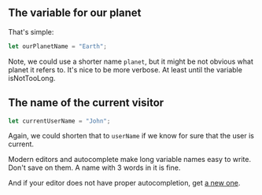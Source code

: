 ## The variable for our planet

That's simple:

```js
let ourPlanetName = "Earth";
```

Note, we could use a shorter name `planet`, but it might be not obvious what planet it refers to. It's nice to be more verbose. At least until the variable isNotTooLong.

## The name of the current visitor

```js
let currentUserName = "John";
```

Again, we could shorten that to `userName` if we know for sure that the user is current.

Modern editors and autocomplete make long variable names easy to write. Don't save on them. A name with 3 words in it is fine.

And if your editor does not have proper autocompletion, get [a new one](/code-editors).
